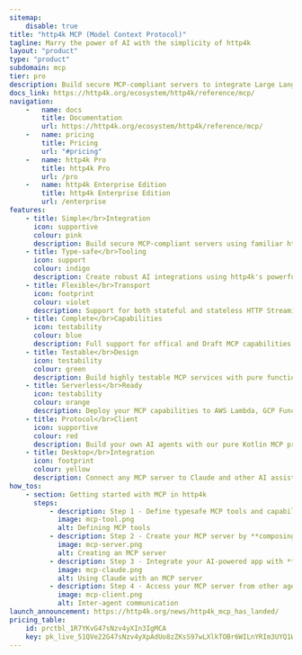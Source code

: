 ```yaml
---
sitemap:
    disable: true
title: "http4k MCP (Model Context Protocol)"
tagline: Marry the power of AI with the simplicity of http4k
layout: "product"
type: "product"
subdomain: mcp
tier: pro
description: Build secure MCP-compliant servers to integrate Large Language Models with your data and tools using familiar http4k patterns
docs_link: https://http4k.org/ecosystem/http4k/reference/mcp/
navigation:
    -   name: docs
        title: Documentation
        url: https://http4k.org/ecosystem/http4k/reference/mcp/
    -   name: pricing
        title: Pricing
        url: "#pricing"
    -   name: http4k Pro
        title: http4k Pro
        url: /pro
    -   name: http4k Enterprise Edition
        title: http4k Enterprise Edition
        url: /enterprise
features:
    - title: Simple</br>Integration
      icon: supportive
      colour: pink
      description: Build secure MCP-compliant servers using familiar http4k patterns. Seamlessly connect AI models with your existing systems and data sources.
    - title: Type-safe</br>Tooling
      icon: support
      colour: indigo
      description: Create robust AI integrations using http4k's powerful Lens system for type-safe tool definitions and capability bindings with compile-time safety.
    - title: Flexible</br>Transport
      icon: footprint
      colour: violet
      description: Support for both stateful and stateless HTTP Streaming protocols, SSE, Websocket and Standard IO transports, enabling seamless integration with desktop and web-based AI applications.
    - title: Complete</br>Capabilities
      icon: testability
      colour: blue
      description: Full support for offical and Draft MCP capabilities including Prompts, Tools, Resources, Roots, Completions and Sampling, with both local and cloud-based model support.
    - title: Testable</br>Design
      icon: testability
      colour: green
      description: Build highly testable MCP services with pure functions and no side effects. Create predictable, servuce testable, and composable AI capabilities that can be verified without running a server.
    - title: Serverless</br>Ready
      icon: testability
      colour: orange
      description: Deploy your MCP capabilities to AWS Lambda, GCP Functions, and other FaaS platforms using http4k's serverless adapters with zero code changes.
    - title: Protocol</br>Client
      icon: supportive
      colour: red
      description: Build your own AI agents with our pure Kotlin MCP protocol clients. Integrate MCP capabilities directly into your applications for custom agent development and advanced AI workflows.
    - title: Desktop</br>Integration
      icon: footprint
      colour: yellow
      description: Connect any MCP server to Claude and other AI assistants using the **http4k-mcp-desktop** client, with support for all transport modes and authentication types.
how_tos:
    - section: Getting started with MCP in http4k
      steps:
          - description: Step 1 - Define typesafe MCP tools and capabilities using **simple**, **testable** functions
            image: mcp-tool.png
            alt: Defining MCP tools
          - description: Step 2 - Create your MCP server by **composing capabilities** and **security** into a **lightweight** server
            image: mcp-server.png
            alt: Creating an MCP server
          - description: Step 3 - Integrate your AI-powered app with **Claude Desktop** as a server or native binary
            image: mcp-claude.png
            alt: Using Claude with an MCP server
          - description: Step 4 - Access your MCP server from other agents using our **pure Kotlin MCP Client**
            image: mcp-client.png
            alt: Inter-agent communication
launch_announcement: https://http4k.org/news/http4k_mcp_has_landed/
pricing_table:
    id: prctbl_1R7YKvG47sNzv4yXIn3IgMCA
    key: pk_live_51QVe22G47sNzv4yXpAdUo8zZKsS97wLXlkTOBr6WILnYRIm3UYQ1WhMwz3azZMoTRnUzOwebV1m5E4FDicDtGUaG001uo16uL0
---
```

